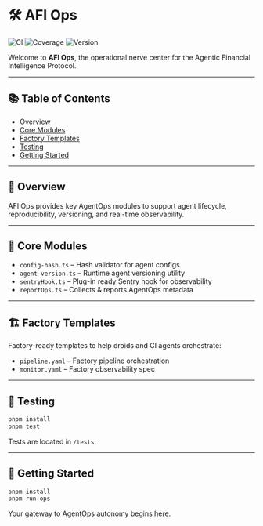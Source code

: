 # 🛠️ AFI Ops

![CI](https://github.com/AFI-Protocol/afi-ops/actions/workflows/ci.yml/badge.svg)
![Coverage](https://img.shields.io/badge/coverage-95%25-brightgreen)
![Version](https://img.shields.io/badge/version-0.1.0-blue)

Welcome to **AFI Ops**, the operational nerve center for the Agentic Financial Intelligence Protocol.

---

## 📚 Table of Contents

- [Overview](#overview)
- [Core Modules](#core-modules)
- [Factory Templates](#factory-templates)
- [Testing](#testing)
- [Getting Started](#getting-started)

---

## 🧠 Overview

AFI Ops provides key AgentOps modules to support agent lifecycle, reproducibility, versioning, and real-time observability.

---

## 🧩 Core Modules

- `config-hash.ts` – Hash validator for agent configs
- `agent-version.ts` – Runtime agent versioning utility
- `sentryHook.ts` – Plug-in ready Sentry hook for observability
- `reportOps.ts` – Collects & reports AgentOps metadata

---

## 🏗️ Factory Templates

Factory-ready templates to help droids and CI agents orchestrate:

- `pipeline.yaml` – Factory pipeline orchestration
- `monitor.yaml` – Factory observability spec

---

## 🧪 Testing

```bash
pnpm install
pnpm test
```

Tests are located in `/tests`.

---

## 🚀 Getting Started

```bash
pnpm install
pnpm run ops
```

Your gateway to AgentOps autonomy begins here.
